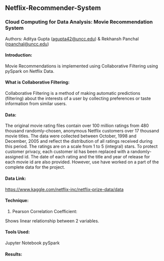 ## Netflix-Recommender-System
### Cloud Computing for Data Analysis: Movie Recommendation System

Authors: Aditya Gupta (agupta42@uncc.edu) & Rekhansh Panchal (rpanchal@uncc.edu)

#### Introduction:
Movie Recommendations is implemented using Collaborative Filtering using pySpark on Netflix Data.


#### What is Collaborative Filtering:
Collaborative Filtering is a method of making automatic predictions (filtering) about the interests of a user by collecting preferences or taste information from similar users.


#### Data:
The original movie rating files contain over 100 million ratings from 480 thousand randomly-chosen, anonymous Netflix customers over 17 thousand movie titles. The data were collected between October, 1998 and December, 2005 and reflect the distribution of all ratings received during this period. The ratings are on a scale from 1 to 5 (integral) stars. To protect customer privacy, each customer id has been replaced with a randomly-assigned id. The date of each rating and the title and year of release for each movie id are also provided.
However, use have worked on a part of the complete data for the project.


#### Data Link:
https://www.kaggle.com/netflix-inc/netflix-prize-data/data


#### Technique:
1. Pearson Correlation Coefficient:

Shows linear relationship between 2 variables.


#### Tools Used:
Jupyter Notebook
pySpark

#### Results:

